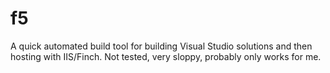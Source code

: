 # f5
A quick automated build tool for building Visual Studio solutions and then hosting with IIS/Finch. Not tested, very sloppy, probably only works for me.
